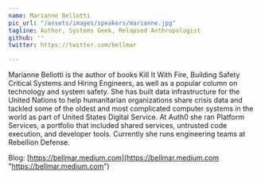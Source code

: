 ```yaml
---
name: Marianne Bellotti
pic_url: "/assets/images/speakers/marianne.jpg"
tagline: Author, Systems Geek, Relapsed Anthropologist
github: ''
twitter: https://twitter.com/bellmar

---
```

Marianne Bellotti is the author of books Kill It With Fire, Building Safety Critical Systems and Hiring Engineers, as well as a popular column on technology and system safety. She has built data infrastructure for the United Nations to help humanitarian organizations share crisis data and tackled some of the oldest and most complicated computer systems in the world as part of United States Digital Service. At Auth0 she ran Platform Services, a portfolio that included shared services, untrusted code execution, and developer tools. Currently she runs engineering teams at Rebellion Defense.

Blog: [https://bellmar.medium.com](https://bellmar.medium.com "https://bellmar.medium.com")